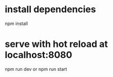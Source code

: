 
# install dependencies
npm install

# serve with hot reload at localhost:8080
npm run dev
or
npm run start